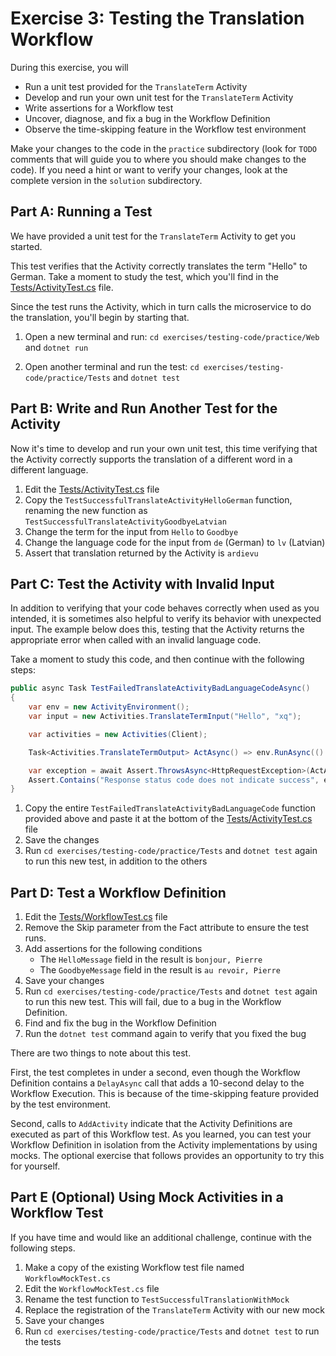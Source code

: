 # Exercise 3: Testing the Translation Workflow

During this exercise, you will

- Run a unit test provided for the `TranslateTerm` Activity
- Develop and run your own unit test for the `TranslateTerm` Activity
- Write assertions for a Workflow test
- Uncover, diagnose, and fix a bug in the Workflow Definition
- Observe the time-skipping feature in the Workflow test environment

Make your changes to the code in the `practice` subdirectory (look for `TODO` comments that will guide you to where you should make changes to the code). If you need a hint or want to verify your changes, look at the complete version in the `solution` subdirectory.

## Part A: Running a Test

We have provided a unit test for the `TranslateTerm` Activity to get you started. 

This test verifies that the Activity correctly translates the term "Hello" to German. Take a moment to study the test, which you'll find in the [Tests/ActivityTest.cs](./practice/Tests/ActivityTest.cs) file. 

Since the test runs the Activity, which in turn calls the microservice to do the translation, you'll begin by starting that.

1. Open a new terminal and run: 
`cd exercises/testing-code/practice/Web` and `dotnet run`

2. Open another terminal and run the test: 
`cd exercises/testing-code/practice/Tests`
and 
`dotnet test`

## Part B: Write and Run Another Test for the Activity

Now it's time to develop and run your own unit test, this time verifying that the Activity correctly supports the translation of a different word in a different language.

1. Edit the [Tests/ActivityTest.cs](./practice/Tests/ActivityTest.cs) file
2. Copy the `TestSuccessfulTranslateActivityHelloGerman` function, renaming the new function as `TestSuccessfulTranslateActivityGoodbyeLatvian`
3. Change the term for the input from `Hello` to `Goodbye`
4. Change the language code for the input from `de` (German) to `lv` (Latvian)
5. Assert that translation returned by the Activity is `ardievu`

## Part C: Test the Activity with Invalid Input

In addition to verifying that your code behaves correctly when used as you intended, it is sometimes also helpful to verify its behavior with unexpected input. The example below does this, testing that the Activity returns the appropriate error when called with an invalid language code.

Take a moment to study this code, and then continue with the following steps:

```csharp
public async Task TestFailedTranslateActivityBadLanguageCodeAsync()
{
    var env = new ActivityEnvironment();
    var input = new Activities.TranslateTermInput("Hello", "xq");

    var activities = new Activities(Client);

    Task<Activities.TranslateTermOutput> ActAsync() => env.RunAsync(() => activities.TranslateTermAsync(input));

    var exception = await Assert.ThrowsAsync<HttpRequestException>(ActAsync);
    Assert.Contains("Response status code does not indicate success", exception.Message);
}
```

1. Copy the entire `TestFailedTranslateActivityBadLanguageCode` function provided above and paste it at the bottom of the [Tests/ActivityTest.cs](./practice/Tests/ActivityTest.cs) file
2. Save the changes
3. Run `cd exercises/testing-code/practice/Tests`
and `dotnet test` again to run this new test, in addition to the others

## Part D: Test a Workflow Definition

1. Edit the [Tests/WorkflowTest.cs](./practice/Tests/WorkflowTest.cs) file
2. Remove the Skip parameter from the Fact attribute to ensure the test runs.
3. Add assertions for the following conditions
   - The `HelloMessage` field in the result is `bonjour, Pierre`
   - The `GoodbyeMessage` field in the result is `au revoir, Pierre`
4. Save your changes
5. Run `cd exercises/testing-code/practice/Tests`
and `dotnet test` again to run this new test. This will fail, due to a bug in the Workflow Definition.
6. Find and fix the bug in the Workflow Definition
7. Run the `dotnet test` command again to verify that you fixed the bug

There are two things to note about this test.

First, the test completes in under a second, even though the Workflow Definition contains a `DelayAsync` call that adds a 10-second delay to the Workflow Execution. This is because of the time-skipping feature provided by the test environment.

Second, calls to `AddActivity` indicate that the Activity Definitions are executed as part of this Workflow test. As you learned, you can test your Workflow Definition in isolation from the Activity implementations by using mocks. The optional exercise that follows provides an opportunity to try this for yourself.

## Part E (Optional) Using Mock Activities in a Workflow Test

If you have time and would like an additional challenge, continue with the following steps.

1. Make a copy of the existing Workflow test file named `WorkflowMockTest.cs`
2. Edit the `WorkflowMockTest.cs` file
3. Rename the test function to `TestSuccessfulTranslationWithMock`
5. Replace the registration of the `TranslateTerm` Activity with our new mock
6. Save your changes
7. Run `cd exercises/testing-code/practice/Tests` and `dotnet test` to run the tests
